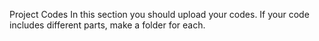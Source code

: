 Project Codes
In this section you should upload your codes. 
If your code includes different parts, make a folder for each.
